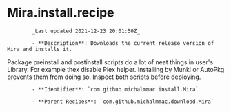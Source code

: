# Mira.install.recipe

            _Last updated 2021-12-23 20:01:50Z_

            - **Description**: Downloads the current release version of Mira and installs it.

Package preinstall and postinstall scripts do a lot of neat things in user's Library. For example thex disable Plex helper. Installing by Munki or AutoPkg prevents them from doing so. Inspect both scripts before deploying.    


            - **Identifier**: `com.github.michalmmac.install.Mira`

            - **Parent Recipes**: `com.github.michalmmac.download.Mira`
